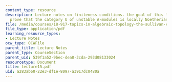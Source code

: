 ```yaml
---
content_type: resource
description: Lecture notes on finiteness conditions. the goal of this lecture is to
  prove that the category U of unstable A-modules is locally Noetherian.
file: /media/courses/18-917-topics-in-algebraic-topology-the-sullivan-conjecture-fall-2007/a283ab6022e3df1e8097a3917dc0480a_lecture15.pdf
file_type: application/pdf
learning_resource_types:
- Lecture Notes
ocw_type: OCWFile
parent_title: Lecture Notes
parent_type: CourseSection
parent_uid: 539f1a52-9bec-dea8-3cda-293d08133024
resourcetype: Document
title: lecture15.pdf
uid: a283ab60-22e3-df1e-8097-a3917dc0480a
---
```

